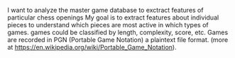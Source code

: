 I want to analyze the master game database to exctract features of particular chess openings
My goal is to extract features about individual pieces to understand which pieces are most active in which types of games. games could be classified by length, complexity, score, etc.
Games are recorded in PGN (Portable Game Notation) a plaintext file format. (more at https://en.wikipedia.org/wiki/Portable_Game_Notation).
